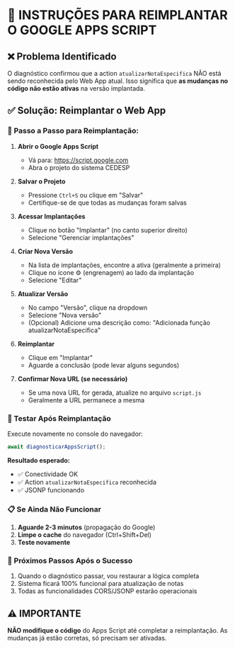 # 🚀 INSTRUÇÕES PARA REIMPLANTAR O GOOGLE APPS SCRIPT

## ❌ Problema Identificado

O diagnóstico confirmou que a action `atualizarNotaEspecifica` NÃO está sendo reconhecida pelo Web App atual. Isso significa que **as mudanças no código não estão ativas** na versão implantada.

## ✅ Solução: Reimplantar o Web App

### 🔧 Passo a Passo para Reimplantação:

1. **Abrir o Google Apps Script**

   - Vá para: https://script.google.com
   - Abra o projeto do sistema CEDESP

2. **Salvar o Projeto**

   - Pressione `Ctrl+S` ou clique em "Salvar"
   - Certifique-se de que todas as mudanças foram salvas

3. **Acessar Implantações**

   - Clique no botão "Implantar" (no canto superior direito)
   - Selecione "Gerenciar implantações"

4. **Criar Nova Versão**

   - Na lista de implantações, encontre a ativa (geralmente a primeira)
   - Clique no ícone ⚙️ (engrenagem) ao lado da implantação
   - Selecione "Editar"

5. **Atualizar Versão**

   - No campo "Versão", clique na dropdown
   - Selecione "Nova versão"
   - (Opcional) Adicione uma descrição como: "Adicionada função atualizarNotaEspecifica"

6. **Reimplantar**

   - Clique em "Implantar"
   - Aguarde a conclusão (pode levar alguns segundos)

7. **Confirmar Nova URL (se necessário)**
   - Se uma nova URL for gerada, atualize no arquivo `script.js`
   - Geralmente a URL permanece a mesma

### 🧪 Testar Após Reimplantação

Execute novamente no console do navegador:

```javascript
await diagnosticarAppsScript();
```

**Resultado esperado:**

- ✅ Conectividade OK
- ✅ Action `atualizarNotaEspecifica` reconhecida
- ✅ JSONP funcionando

### 📋 Se Ainda Não Funcionar

1. **Aguarde 2-3 minutos** (propagação do Google)
2. **Limpe o cache** do navegador (Ctrl+Shift+Del)
3. **Teste novamente**

### 🎯 Próximos Passos Após o Sucesso

1. Quando o diagnóstico passar, vou restaurar a lógica completa
2. Sistema ficará 100% funcional para atualização de notas
3. Todas as funcionalidades CORS/JSONP estarão operacionais

## ⚠️ IMPORTANTE

**NÃO modifique o código** do Apps Script até completar a reimplantação. As mudanças já estão corretas, só precisam ser ativadas.
